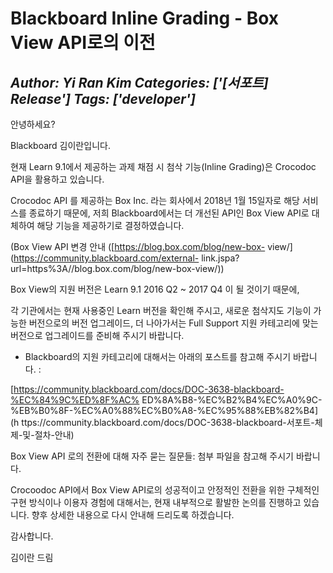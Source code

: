 # Blackboard Inline Grading - Box View API로의 이전
*Author: Yi Ran Kim*
*Categories: ['[서포트] Release']*
*Tags: ['developer']*
---
안녕하세요?

Blackboard 김이란입니다.

현재 Learn 9.1에서 제공하는 과제 채점 시 첨삭 기능(Inline Grading)은 Crocodoc API을 활용하고 있습니다.

Crocodoc API 를 제공하는 Box Inc. 라는 회사에서 2018년 1월 15일자로 해당 서비스를 종료하기 때문에, 저희
Blackboard에서는 더 개선된 API인 Box View API로 대체하여 해당 기능을 제공하기로 결정하였습니다.

(Box View API 변경 안내 ([https://blog.box.com/blog/new-box-
view/](https://community.blackboard.com/external-
link.jspa?url=https%3A//blog.box.com/blog/new-box-view/))

Box View의 지원 버전은 Learn 9.1 2016 Q2 ~ 2017 Q4 이 될 것이기 때문에,

각 기관에서는 현재 사용중인 Learn 버전을 확인해 주시고, 새로운 첨삭지도 기능이 가능한 버전으로의 버전 업그레이드, 더 나아가서는
Full Support 지원 카테고리에 맞는 버전으로 업그레이드를 준비해 주시기 바랍니다.

* Blackboard의 지원 카테고리에 대해서는 아래의 포스트를 참고해 주시기 바랍니다. :

[https://community.blackboard.com/docs/DOC-3638-blackboard-%EC%84%9C%ED%8F%AC%
ED%8A%B8-%EC%B2%B4%EC%A0%9C-%EB%B0%8F-%EC%A0%88%EC%B0%A8-%EC%95%88%EB%82%B4](h
ttps://community.blackboard.com/docs/DOC-3638-blackboard-서포트-체제-및-절차-안내)

Box View API 로의 전환에 대해 자주 묻는 질문들: 첨부 파일을 참고해 주시기 바랍니다.

Crocoodoc API에서 Box View API로의 성공적이고 안정적인 전환을 위한 구체적인 구현 방식이나 이용자 경험에 대해서는, 현재
내부적으로 활발한 논의를 진행하고 있습니다. 향후 상세한 내용으로 다시 안내해 드리도록 하겠습니다.

감사합니다.

김이란 드림


